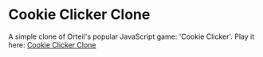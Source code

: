 # Cookie Clicker Clone
A simple clone of Orteil's popular JavaScript game: 'Cookie Clicker'.
Play it here: [Cookie Clicker Clone](https://codepen.io/JamesCzekaj/full/eRGNLE/)
